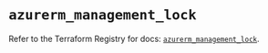 # `azurerm_management_lock`

Refer to the Terraform Registry for docs: [`azurerm_management_lock`](https://registry.terraform.io/providers/hashicorp/azurerm/3.111.0/docs/resources/management_lock).
